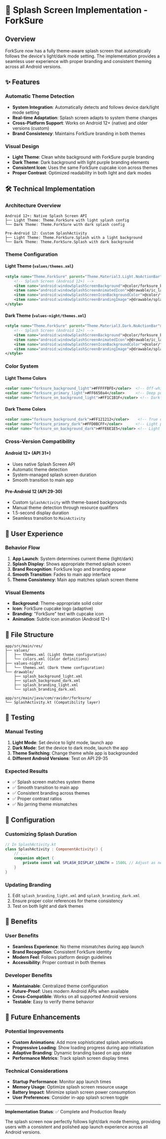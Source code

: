 # 🌟 Splash Screen Implementation - ForkSure

## Overview

ForkSure now has a fully theme-aware splash screen that automatically follows the device's light/dark mode setting. The implementation provides a seamless user experience with proper branding and consistent theming across all Android versions.

## ✨ Features

### Automatic Theme Detection
- **System Integration**: Automatically detects and follows device dark/light mode setting
- **Real-time Adaptation**: Splash screen adapts to system theme changes
- **Cross-Platform Support**: Works on Android 12+ (native) and older versions (custom)
- **Brand Consistency**: Maintains ForkSure branding in both themes

### Visual Design
- **Light Theme**: Clean white background with ForkSure purple branding
- **Dark Theme**: Dark background with light purple branding elements
- **Consistent Icon**: Uses the same ForkSure cupcake icon across themes
- **Proper Contrast**: Optimized readability in both light and dark modes

## 🛠️ Technical Implementation

### Architecture Overview

```
Android 12+: Native Splash Screen API
├── Light Theme: Theme.ForkSure with light splash config
└── Dark Theme: Theme.ForkSure with dark splash config

Pre-Android 12: Custom SplashActivity
├── Light Theme: Theme.ForkSure.Splash with a light background
└── Dark Theme: Theme.ForkSure.Splash with dark background
```

### Theme Configuration

#### Light Theme (`values/themes.xml`)
```xml
<style name="Theme.ForkSure" parent="Theme.Material3.Light.NoActionBar">
    <!-- Splash Screen (Android 12+) -->
    <item name="android:windowSplashScreenBackground">@color/forksure_background_light</item>
    <item name="android:windowSplashScreenAnimatedIcon">@drawable/ic_launcher_foreground</item>
    <item name="android:windowSplashScreenIconBackgroundColor">@color/forksure_primary_light</item>
    <item name="android:windowSplashScreenBrandingImage">@drawable/splash_branding_light</item>
</style>
```

#### Dark Theme (`values-night/themes.xml`)
```xml
<style name="Theme.ForkSure" parent="Theme.Material3.Dark.NoActionBar">
    <!-- Splash Screen (Android 12+) -->
    <item name="android:windowSplashScreenBackground">@color/forksure_background_dark</item>
    <item name="android:windowSplashScreenAnimatedIcon">@drawable/ic_launcher_foreground</item>
    <item name="android:windowSplashScreenIconBackgroundColor">@color/forksure_primary_dark</item>
    <item name="android:windowSplashScreenBrandingImage">@drawable/splash_branding_dark</item>
</style>
```

### Color System

#### Light Theme Colors
```xml
<color name="forksure_background_light">#FFFFFBFE</color>  <!-- Off-white -->
<color name="forksure_primary_light">#FF6650a4</color>     <!-- Deep purple -->
<color name="forksure_on_background_light">#FF1C1B1F</color> <!-- Dark text -->
```

#### Dark Theme Colors
```xml
<color name="forksure_background_dark">#FF121212</color>    <!-- True dark -->
<color name="forksure_primary_dark">#FFD0BCFF</color>      <!-- Light purple -->
<color name="forksure_on_background_dark">#FFE6E1E5</color> <!-- Light text -->
```

### Cross-Version Compatibility

#### Android 12+ (API 31+)
- Uses native Splash Screen API
- Automatic theme detection
- System-managed splash screen duration
- Smooth transition to main app

#### Pre-Android 12 (API 29-30)
- Custom `SplashActivity` with theme-based backgrounds
- Manual theme detection through resource qualifiers
- 1.5-second display duration
- Seamless transition to `MainActivity`

## 📱 User Experience

### Behavior Flow
1. **App Launch**: System determines current theme (light/dark)
2. **Splash Display**: Shows appropriate themed splash screen
3. **Brand Recognition**: ForkSure logo and branding appear
4. **Smooth Transition**: Fades to main app interface
5. **Theme Consistency**: Main app matches splash screen theme

### Visual Elements
- **Background**: Theme-appropriate solid color
- **Icon**: ForkSure cupcake logo (adaptive)
- **Branding**: "ForkSure" text with cupcake icon
- **Animation**: Subtle icon animation (Android 12+)

## 📁 File Structure

```
app/src/main/res/
├── values/
│   ├── themes.xml (Light theme configuration)
│   └── colors.xml (Color definitions)
├── values-night/
│   └── themes.xml (Dark theme configuration)
└── drawable/
    ├── splash_background_light.xml
    ├── splash_background_dark.xml
    ├── splash_branding_light.xml
    └── splash_branding_dark.xml

app/src/main/java/com/ravidor/forksure/
└── SplashActivity.kt (Compatibility layer)
```

## 🧪 Testing

### Manual Testing
1. **Light Mode**: Set device to light mode, launch app
2. **Dark Mode**: Set the device to dark mode, launch the app
3. **Theme Switching**: Change theme while app is backgrounded
4. **Different Android Versions**: Test on API 29-35

### Expected Results
- ✅ Splash screen matches system theme
- ✅ Smooth transition to main app
- ✅ Consistent branding across themes
- ✅ Proper contrast ratios
- ✅ No jarring theme mismatches

## 🔧 Configuration

### Customizing Splash Duration
```kotlin
// In SplashActivity.kt
class SplashActivity : ComponentActivity() {
    // ...
    companion object {
        private const val SPLASH_DISPLAY_LENGTH = 1500L // Adjust as needed
    }
}
```

### Updating Branding
1. Edit `splash_branding_light.xml` and `splash_branding_dark.xml`
2. Ensure proper color references for theme consistency
3. Test on both light and dark themes

## 🚀 Benefits

### User Benefits
- **Seamless Experience**: No theme mismatches during app launch
- **Brand Recognition**: Consistent ForkSure identity
- **Modern Feel**: Follows platform design guidelines
- **Accessibility**: Proper contrast in both themes

### Developer Benefits
- **Maintainable**: Centralized theme configuration
- **Future-Proof**: Uses modern Android APIs when available
- **Cross-Compatible**: Works on all supported Android versions
- **Testable**: Easy to verify theme behavior

## 🔮 Future Enhancements

### Potential Improvements
- **Custom Animations**: Add more sophisticated splash animations
- **Progressive Loading**: Show loading progress during app initialization
- **Adaptive Branding**: Dynamic branding based on app state
- **Performance Metrics**: Track splash screen display times

### Technical Considerations
- **Startup Performance**: Monitor app launch times
- **Memory Usage**: Optimize splash screen resource usage
- **Battery Impact**: Minimize splash screen power consumption
- **User Preferences**: Consider in-app splash screen toggle

---

**Implementation Status**: ✅ Complete and Production Ready

The splash screen now perfectly follows light/dark mode theming, providing users with a consistent and polished app launch experience across all Android versions. 